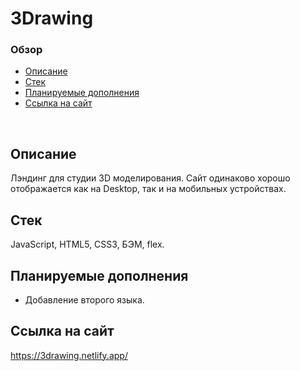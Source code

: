 # **3Drawing**

### Обзор
* [Описание](#описание)
* [Стек](#стек)
* [Планируемые дополнения](#планируемые-дополнения)
* [Ссылка на сайт](#ссылка-на-сайт)
<br>

## Описание
Лэндинг для студии 3D моделирования. Сайт одинаково хорошо отображается как на Desktop, так и на мобильных устройствах.

## Стек
JavaScript, HTML5, CSS3, БЭМ, flex.

## Планируемые дополнения
- Добавление второго языка.

## Ссылка на сайт
https://3drawing.netlify.app/

